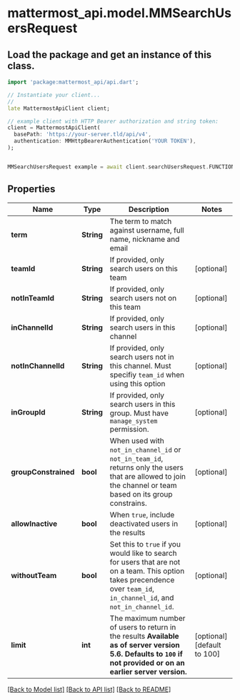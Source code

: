 # mattermost_api.model.MMSearchUsersRequest

## Load the package and get an instance of this class.
```dart
import 'package:mattermost_api/api.dart';

// Instantiate your client...
//
late MattermostApiClient client;

// example client with HTTP Bearer authorization and string token:
client = MattermostApiClient(
  basePath: 'https://your-server.tld/api/v4',
  authentication: MMHttpBearerAuthentication('YOUR TOKEN'),
);


MMSearchUsersRequest example = await client.searchUsersRequest.FUNCTION_THAT_RETURNS_THIS_CLASS();

```

## Properties
Name | Type | Description | Notes
------------ | ------------- | ------------- | -------------
**term** | **String** | The term to match against username, full name, nickname and email | 
**teamId** | **String** | If provided, only search users on this team | [optional] 
**notInTeamId** | **String** | If provided, only search users not on this team | [optional] 
**inChannelId** | **String** | If provided, only search users in this channel | [optional] 
**notInChannelId** | **String** | If provided, only search users not in this channel. Must specifiy `team_id` when using this option | [optional] 
**inGroupId** | **String** | If provided, only search users in this group. Must have `manage_system` permission. | [optional] 
**groupConstrained** | **bool** | When used with `not_in_channel_id` or `not_in_team_id`, returns only the users that are allowed to join the channel or team based on its group constrains. | [optional] 
**allowInactive** | **bool** | When `true`, include deactivated users in the results | [optional] 
**withoutTeam** | **bool** | Set this to `true` if you would like to search for users that are not on a team. This option takes precendence over `team_id`, `in_channel_id`, and `not_in_channel_id`. | [optional] 
**limit** | **int** | The maximum number of users to return in the results  __Available as of server version 5.6. Defaults to `100` if not provided or on an earlier server version.__  | [optional] [default to 100]

[[Back to Model list]](../GENERATED_README.md#documentation-for-models) [[Back to API list]](../GENERATED_README.md#documentation-for-api-endpoints) [[Back to README]](../GENERATED_README.md)


